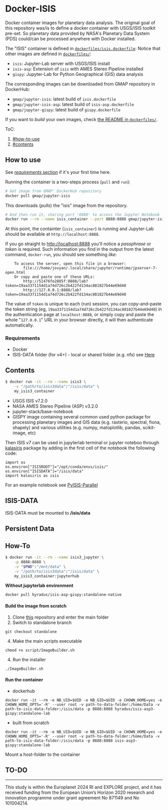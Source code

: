 # Docker-ISIS

Docker container images for planetary data analysis. The original goal of this
repository was/is to define a docker container with USGS/ISIS toolkit pre-set.
So planetary data provided by NASA's Planetary Data System (PDS) could/can be
processed anywhere with Docker installed.

The "ISIS" container is defined in 
[`dockerfiles/isis.dockerfile`](`dockerfiles/isis.dockerfile`):
Notice that other images are defined in [`dockerfiles/`](dockerfiles/):

- `isis`: Jupyter-Lab server with USGS/ISIS install
- `isis-asp`: Extension of `isis` with AMES Stereo Pipeline installed 
- `gispy`: Jupyter-Lab for Python Geographical (GIS) data analysis

The corresponding images can be downloaded from GMAP repository in DockerHub:

- `gmap/jupyter-isis`: latest build of `isis.dockerfile`
- `gmap/jupyter-isis-asp`: latest build of `isis-asp.dockerfile`
- `gmap/jupyter-gispy`: latest build of `gispy.dockerfile`

If you want to *build* your own images, check 
[the README in `dockerfiles/`](dockerfiles/README.md).

ToC:

1. [#how-to-use](#how-to-use)
2. [#contents](#contents)

## How to use

See [*requirements* section](#requirements) if it's your first time here.

Running the container is a two-steps process (`pull` and `run`):

```bash
# Get image from GMAP' DockerHub repository
docker pull gmap/jupyter-isis
```
This downloads (*pulls*) the "isis" image from the repository.

```bash
# And then run it, sharing port '8888' to access the Jupyter Notebook
docker run --rm --name isis_container --port 8888:8888 gmap/jupyter-isis
```
At this point, the containter (`isis_container`) is running and Jupyter-Lab
should be available at `http://localhost:8888`.

If you go straight to [http://localhost:8888](http://localhost:8888) you'll
notice a *passphrase* or *token* is required. 
Such information you find in the output from the latest command, `docker-run`,
you should see something *like*:

```
    To access the server, open this file in a browser:
        file:///home/jovyan/.local/share/jupyter/runtime/jpserver-7-open.html
    Or copy and paste one of these URLs:
        http://51476fe2885f:8888/lab?token=19aa3371154d1a74d726c2b422fd134ac881827b44e69d40
        http://127.0.0.1:8888/lab?token=19aa3371154d1a74d726c2b422fd134ac881827b44e69d40
```
The value of `token` is unique to each (run) session, you can copy-and-paste
the token string (eg, `19aa3371154d1a74d726c2b422fd134ac881827b44e69d40`)
in the authentication page at `localhost:8888`, or simply copy and paste the
whole "`127.0.0.1`" URL in your browser directly, it will then authenticate
automatically.

### Requirements

* Docker
* ISIS-DATA folder (for v4+) - local or shared folder (e.g. nfs) see [Here](https://github.com/USGS-Astrogeology/ISIS3)

## Contents

```bash
$ docker run -it --rm --name isis3 \
    -v "/path/to/isis3data":"/isis/data" \
    my_isis3_container
```

* USGS ISIS v7.2.0
* NASA AMES Stereo Pipeline (ASP) v3.2.0
* jupyter-stack/base-notebook  
* GISPY image containing several common used python package for processing planetary images and GIS data (e.g. rasterio, spectral, fiona, shapely) and various utilities (e.g. numpy, matoplotlib, pandas, scikit-image, etc)

Then ISIS v7 can be used in jupyterlab terminal or jupyter noteboo through [kalasiris](https://github.com/rbeyer/kalasiris) package by adding in the first cell of the notebook the following code:
```
import os
os.environ["ISISROOT"]="/opt/conda/envs/isis/"
os.environ["ISISDATA"]="/isis/data"
import kalasiris as isis
```
For an example notebook see [PyISIS-Parallel](https://github.com/Hyradus/PyISIS-Parallel/tree/main/PyISIS-Parallel)

## ISIS-DATA

ISIS-DATA must be mounted to **/isis/data** 

## Persistent Data

## How-To

```bash
$ docker run -it --rm --name isis3_jupyter \
    -p 8888:8888 \
    -v "$PWD":"/mnt/data" \
    -v "/path/to/isis3data":"/isis/data" \
    my_isis3_container:jupyterhub
```

**Without jupyterlab environment**
```
docker pull hyradus/isis-asp-gispy:standalone-native
```

#### Build the image from scratch

1) Clone [this](https://github.com/europlanet-gmap/docker-isis3.git) repository and enter the main folder
2) Switch to standalone branch
```
git checkout standalone
```
4) Make the main scripts executable
```
chmod +x script/ImageBuilder.sh
```
4) Run the installer
```
./ImageBuilder.sh
```

#### Run the container
* dockerhub 
```
docker run -it --rm -e NB_UID=$UID -e NB_GID=$UID -e CHOWN_HOME=yes -e CHOWN_HOME_OPTS='-R' --user root -v path-to-data-folder:/home/Data -v path-to-isis-data-folder:/isis/data -p 8888:8888 hyradus/isis-asp3-gispy:standalone-lab

```

* built from scratch 
```
docker run -it --rm -e NB_UID=$UID -e NB_GID=$UID -e CHOWN_HOME=yes -e CHOWN_HOME_OPTS='-R' --user root -v path-to-data-folder:/home/Data -v path-to-isis-data-folder:/isis/data -p 8888:8888 isis-asp3-gispy:standalone-lab
```
Mount a host-folder to the container

## TO-DO
_____________________
This study is within the Europlanet 2024 RI and EXPLORE project, and it has received funding from the European Union’s Horizon 2020 research and innovation programme under grant agreement No 871149 and No 101004214.
